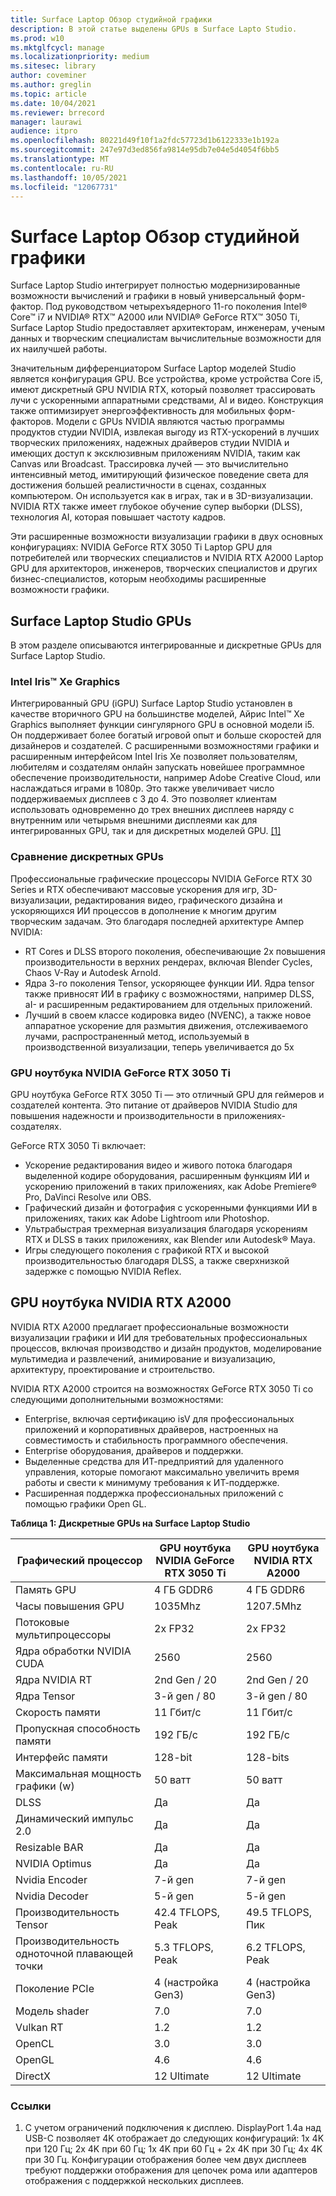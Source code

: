 ```yaml
---
title: Surface Laptop Обзор студийной графики
description: В этой статье выделены GPUs в Surface Lapto Studio.
ms.prod: w10
ms.mktglfcycl: manage
ms.localizationpriority: medium
ms.sitesec: library
author: coveminer
ms.author: greglin
ms.topic: article
ms.date: 10/04/2021
ms.reviewer: brrecord
manager: laurawi
audience: itpro
ms.openlocfilehash: 80221d49f10f1a2fdc57723d1b6122333e1b192a
ms.sourcegitcommit: 247e97d3ed856fa9814e95db7e04e5d4054f6bb5
ms.translationtype: MT
ms.contentlocale: ru-RU
ms.lasthandoff: 10/05/2021
ms.locfileid: "12067731"
---
```

# <a name="surface-laptop-studio-graphics-overview"></a>Surface Laptop Обзор студийной графики

Surface Laptop Studio интегрирует полностью модернизированные возможности вычислений и графики в новый универсальный форм-фактор. Под руководством четырехъядерного 11-го поколения Intel® Core™ i7 и NVIDIA® RTX™ A2000 или NVIDIA® GeForce RTX™ 3050 Ti, Surface Laptop Studio предоставляет архитекторам, инженерам, ученым данных и творческим специалистам вычислительные возможности для их наилучшей работы.
 
Значительным дифференциатором Surface Laptop моделей Studio является конфигурация GPU. Все устройства, кроме устройства Core i5, имеют дискретный GPU NVIDIA RTX, который позволяет трассировать лучи с ускоренными аппаратными средствами, AI и видео. Конструкция также оптимизирует энергоэффективность для мобильных форм-факторов. Модели с GPUs NVIDIA являются частью программы продуктов студии NVIDIA, извлекая выгоду из RTX-ускорений в лучших творческих приложениях, надежных драйверов студии NVIDIA и имеющих доступ к эксклюзивным приложениям NVIDIA, таким как Canvas или Broadcast. Трассировка лучей — это вычислительно интенсивный метод, имитирующий физическое поведение света для достижения большей реалистичности в сценах, созданных компьютером. Он используется как в играх, так и в 3D-визуализации. NVIDIA RTX также имеет глубокое обучение супер выборки (DLSS), технология AI, которая повышает частоту кадров.
 
Эти расширенные возможности визуализации графики в двух основных конфигурациях: NVIDIA GeForce RTX 3050 Ti Laptop GPU для потребителей или творческих специалистов и NVIDIA RTX A2000 Laptop GPU для архитекторов, инженеров, творческих специалистов и других бизнес-специалистов, которым необходимы расширенные возможности графики.
 
## <a name="surface-laptop-studio-gpus"></a>Surface Laptop Studio GPUs

В этом разделе описываются интегрированные и дискретные GPUs для Surface Laptop Studio.

### <a name="intel-iris-xe-graphics"></a>Intel Iris™ Xe Graphics

Интегрированный GPU (iGPU) Surface Laptop Studio установлен в качестве вторичного GPU на большинстве моделей, Айрис Intel™ Xe Graphics выполняет функции сингулярного GPU в основной модели i5. Он поддерживает более богатый игровой опыт и больше скоростей для дизайнеров и создателей. С расширенными возможностями графики и расширенным интерфейсом Intel Iris Xe позволяет пользователям, любителям и создателям онлайн запускать новейшее программное обеспечение производительности, например Adobe Creative Cloud, или наслаждаться играми в 1080p. Это также увеличивает число поддерживаемых дисплеев с 3 до 4. Это позволяет клиентам использовать одновременно до трех внешних дисплеев наряду с внутренним или четырьмя внешними дисплеями как для интегрированных GPU, так и для дискретных моделей GPU. [[1]](#references)

### <a name="comparing-discrete-gpus"></a>Сравнение дискретных GPUs

Профессиональные графические процессоры NVIDIA GeForce RTX 30 Series и RTX обеспечивают массовые ускорения для игр, 3D-визуализации, редактирования видео, графического дизайна и ускоряющихся ИИ процессов в дополнение к многим другим творческим задачам. Это благодаря последней архитектуре Ампер NVIDIA:

- RT Cores и DLSS второго поколения, обеспечивающие 2x повышения производительности в верхних рендерах, включая Blender Cycles, Chaos V-Ray и Autodesk Arnold.
- Ядра 3-го поколения Tensor, ускоряющее функции ИИ. Ядра tensor также привносят ИИ в графику с возможностями, например DLSS, aI- и расширенным редактированием для отдельных приложений.
- Лучший в своем классе кодировка видео (NVENC), а также новое аппаратное ускорение для размытия движения, отслеживаемого лучами, распространенный метод, используемый в производственной визуализации, теперь увеличивается до 5x

### <a name="nvidia-geforce-rtx-3050-ti-laptop-gpu"></a>GPU ноутбука NVIDIA GeForce RTX 3050 Ti

GPU ноутбука GeForce RTX 3050 Ti — это отличный GPU для геймеров и создателей контента. Это питание от драйверов NVIDIA Studio для повышения надежности и производительности в приложениях-создателях.
 
GeForce RTX 3050 Ti включает:

- Ускорение редактирования видео и живого потока благодаря выделенной кодире оборудования, расширенным функциям ИИ и ускорению приложений в таких приложениях, как Adobe Premiere® Pro, DaVinci Resolve или OBS.
- Графический дизайн и фотография с ускоренными функциями ИИ в приложениях, таких как Adobe Lightroom или Photoshop.
- Ультрабыстрая трехмерная визуализация благодаря ускорениям RTX и DLSS в таких приложениях, как Blender или Autodesk® Maya. 
- Игры следующего поколения с графикой RTX и высокой производительностью благодаря DLSS, а также сверхнизкой задержке с помощью NVIDIA Reflex.

## <a name="nvidia-rtx-a2000-laptop-gpu"></a>GPU ноутбука NVIDIA RTX A2000

NVIDIA RTX A2000 предлагает профессиональные возможности визуализации графики и ИИ для требовательных профессиональных процессов, включая производство и дизайн продуктов, моделирование мультимедиа и развлечений, анимирование и визуализацию, архитектуру, проектирование и строительство.
 
NVIDIA RTX A2000 строится на возможностях GeForce RTX 3050 Ti со следующими дополнительными возможностями:

- Enterprise, включая сертификацию isV для профессиональных приложений и корпоративных драйверов, настроенных на совместимость и стабильность программного обеспечения.
- Enterprise оборудования, драйверов и поддержки.
- Выделенные средства для ИТ-предприятий для удаленного управления, которые помогают максимально увеличить время работы и свести к минимуму требования к ИТ-поддержке.
- Расширенная поддержка профессиональных приложений с помощью графики Open GL.
 
**Таблица 1: Дискретные GPUs на Surface Laptop Studio**

| Графический процессор                                         | GPU ноутбука NVIDIA GeForce RTX 3050 Ti | GPU ноутбука NVIDIA RTX A2000 |
| ------------------------------------------- | ------------------------------------- | --------------------------- |
| Память GPU                                  | 4 ГБ GDDR6                             | 4 ГБ GDDR6                   |
| Часы повышения GPU                             | 1035Mhz                               | 1207.5Mhz                   |
| Потоковые мультипроцессоры                   | 2x FP32                               | 2x FP32                     |
| Ядра обработки NVIDIA CUDA                | 2560                                  | 2560                        |
| Ядра NVIDIA RT                             | 2nd Gen / 20                          | 2nd Gen / 20                |
| Ядра Tensor                                | 3-й gen / 80                          | 3-й gen / 80                |
| Скорость памяти                                 | 11 Гбит/с                               | 11 Гбит/с                     |
| Пропускная способность памяти                            | 192 ГБ/с                              | 192 ГБ/с                    |
| Интерфейс памяти                            | 128-bit                               | 128-bits                    |
| Максимальная мощность графики (w)                  | 50 ватт                              | 50 ватт                    |
| DLSS                                        | Да                                   | Да                         |
| Динамический импульс 2.0                           | Да                                   | Да                         |
| Resizable BAR                               | Да                                   | Да                         |
| NVIDIA Optimus                              | Да                                   | Да                         |
| Nvidia Encoder                              | 7-й gen                               | 7-й gen                     |
| Nvidia Decoder                              | 5-й gen                               | 5-й gen                     |
| Производительность Tensor                          | 42.4 TFLOPS, Peak                     | 49.5 TFLOPS, Пик           |
| Производительность одноточной плавающей точки | 5.3 TFLOPS, Peak                      | 6.2 TFLOPS, Peak            |
| Поколение PCIe                             | 4 (настройка Gen3)                   | 4 (настройка Gen3)         |
| Модель shader                                | 7.0                                   | 7.0                         |
| Vulkan RT                                   | 1.2                                   | 1.2                         |
| OpenCL                                      | 3.0                                   | 3.0                         |
| OpenGL                                      | 4.6                                   | 4.6                         |
| DirectX                                     | 12 Ultimate                           | 12 Ultimate                 |

 
### <a name="references"></a>Ссылки

1. С учетом ограничений подключения к дисплею. DisplayPort 1.4a над USB-C позволяет 4K отображает до следующих конфигураций: 1x 4K при 120 Гц; 2x 4K при 60 Гц; 1x 4K при 60 Гц + 2x 4K при 30 Гц; 4x 4K при 30 Гц. Конфигурации отображения более чем двух дисплеев требуют поддержки отображения для цепочек рома или адаптеров отображения с поддержкой нескольких дисплеев.

